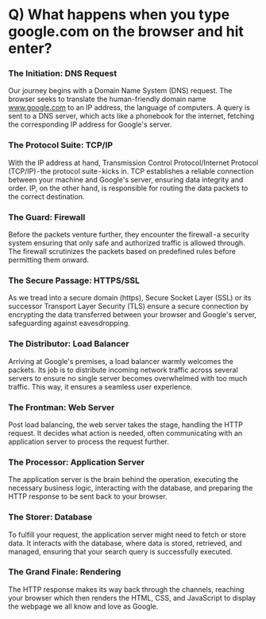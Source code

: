 # Q) What happens when you type google.com on the browser and hit enter?

### The Initiation: DNS Request

Our journey begins with a Domain Name System (DNS) request. The browser seeks to translate the human-friendly domain name www.google.com to an IP address, the language of computers. A query is sent to a DNS server, which acts like a phonebook for the internet, fetching the corresponding IP address for Google's server.

### The Protocol Suite: TCP/IP

With the IP address at hand, Transmission Control Protocol/Internet Protocol (TCP/IP) - the protocol suite - kicks in. TCP establishes a reliable connection between your machine and Google's server, ensuring data integrity and order. IP, on the other hand, is responsible for routing the data packets to the correct destination.

### The Guard: Firewall

Before the packets venture further, they encounter the firewall - a security system ensuring that only safe and authorized traffic is allowed through. The firewall scrutinizes the packets based on predefined rules before permitting them onward.

### The Secure Passage: HTTPS/SSL

As we tread into a secure domain (https), Secure Socket Layer (SSL) or its successor Transport Layer Security (TLS) ensure a secure connection by encrypting the data transferred between your browser and Google's server, safeguarding against eavesdropping.

### The Distributor: Load Balancer

Arriving at Google's premises, a load balancer warmly welcomes the packets. Its job is to distribute incoming network traffic across several servers to ensure no single server becomes overwhelmed with too much traffic. This way, it ensures a seamless user experience.

### The Frontman: Web Server

Post load balancing, the web server takes the stage, handling the HTTP request. It decides what action is needed, often communicating with an application server to process the request further.

### The Processor: Application Server

The application server is the brain behind the operation, executing the necessary business logic, interacting with the database, and preparing the HTTP response to be sent back to your browser.

### The Storer: Database

To fulfill your request, the application server might need to fetch or store data. It interacts with the database, where data is stored, retrieved, and managed, ensuring that your search query is successfully executed.

### The Grand Finale: Rendering

The HTTP response makes its way back through the channels, reaching your browser which then renders the HTML, CSS, and JavaScript to display the webpage we all know and love as Google.
